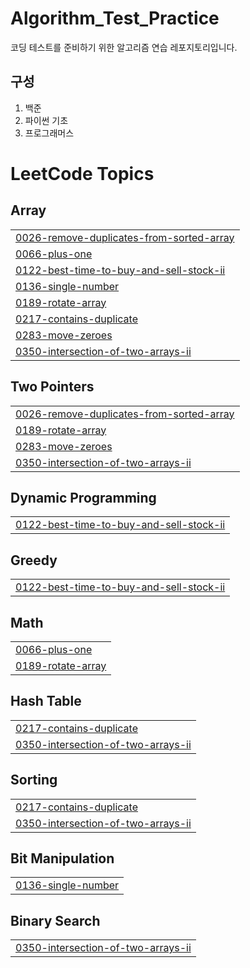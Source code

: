 # Algorithm_Test_Practice
코딩 테스트를 준비하기 위한 알고리즘 연습 레포지토리입니다.

## 구성
1. 백준
2. 파이썬 기초
3. 프로그래머스
<!---LeetCode Topics Start-->
# LeetCode Topics
## Array
|  |
| ------- |
| [0026-remove-duplicates-from-sorted-array](https://github.com/harvartz/AlgorithmPractice/tree/master/0026-remove-duplicates-from-sorted-array) |
| [0066-plus-one](https://github.com/harvartz/AlgorithmPractice/tree/master/0066-plus-one) |
| [0122-best-time-to-buy-and-sell-stock-ii](https://github.com/harvartz/AlgorithmPractice/tree/master/0122-best-time-to-buy-and-sell-stock-ii) |
| [0136-single-number](https://github.com/harvartz/AlgorithmPractice/tree/master/0136-single-number) |
| [0189-rotate-array](https://github.com/harvartz/AlgorithmPractice/tree/master/0189-rotate-array) |
| [0217-contains-duplicate](https://github.com/harvartz/AlgorithmPractice/tree/master/0217-contains-duplicate) |
| [0283-move-zeroes](https://github.com/harvartz/AlgorithmPractice/tree/master/0283-move-zeroes) |
| [0350-intersection-of-two-arrays-ii](https://github.com/harvartz/AlgorithmPractice/tree/master/0350-intersection-of-two-arrays-ii) |
## Two Pointers
|  |
| ------- |
| [0026-remove-duplicates-from-sorted-array](https://github.com/harvartz/AlgorithmPractice/tree/master/0026-remove-duplicates-from-sorted-array) |
| [0189-rotate-array](https://github.com/harvartz/AlgorithmPractice/tree/master/0189-rotate-array) |
| [0283-move-zeroes](https://github.com/harvartz/AlgorithmPractice/tree/master/0283-move-zeroes) |
| [0350-intersection-of-two-arrays-ii](https://github.com/harvartz/AlgorithmPractice/tree/master/0350-intersection-of-two-arrays-ii) |
## Dynamic Programming
|  |
| ------- |
| [0122-best-time-to-buy-and-sell-stock-ii](https://github.com/harvartz/AlgorithmPractice/tree/master/0122-best-time-to-buy-and-sell-stock-ii) |
## Greedy
|  |
| ------- |
| [0122-best-time-to-buy-and-sell-stock-ii](https://github.com/harvartz/AlgorithmPractice/tree/master/0122-best-time-to-buy-and-sell-stock-ii) |
## Math
|  |
| ------- |
| [0066-plus-one](https://github.com/harvartz/AlgorithmPractice/tree/master/0066-plus-one) |
| [0189-rotate-array](https://github.com/harvartz/AlgorithmPractice/tree/master/0189-rotate-array) |
## Hash Table
|  |
| ------- |
| [0217-contains-duplicate](https://github.com/harvartz/AlgorithmPractice/tree/master/0217-contains-duplicate) |
| [0350-intersection-of-two-arrays-ii](https://github.com/harvartz/AlgorithmPractice/tree/master/0350-intersection-of-two-arrays-ii) |
## Sorting
|  |
| ------- |
| [0217-contains-duplicate](https://github.com/harvartz/AlgorithmPractice/tree/master/0217-contains-duplicate) |
| [0350-intersection-of-two-arrays-ii](https://github.com/harvartz/AlgorithmPractice/tree/master/0350-intersection-of-two-arrays-ii) |
## Bit Manipulation
|  |
| ------- |
| [0136-single-number](https://github.com/harvartz/AlgorithmPractice/tree/master/0136-single-number) |
## Binary Search
|  |
| ------- |
| [0350-intersection-of-two-arrays-ii](https://github.com/harvartz/AlgorithmPractice/tree/master/0350-intersection-of-two-arrays-ii) |
<!---LeetCode Topics End-->